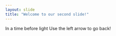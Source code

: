 ```yaml
---
layout: slide
title: "Welcome to our second slide!"
---
```

In a time before light
Use the left arrow to go back!
